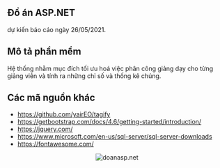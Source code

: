 ## Đồ án ASP.NET
dự kiến báo cáo ngày 26/05/2021.
## Mô tả phần mềm
Hệ thống nhằm mục đích tối ưu hoá việc phân công giảng dạy cho từng giảng viên và tính ra những chỉ số và thống kê chúng.
## Các mã nguồn khác
- https://github.com/yairEO/tagify
- https://getbootstrap.com/docs/4.6/getting-started/introduction/
- https://jquery.com/
- https://www.microsoft.com/en-us/sql-server/sql-server-downloads
- https://fontawesome.com/
<p align="center"><img src="https://visitor-badge.glitch.me/badge?page_id=dh19pm.doanasp.net" alt="doanasp.net" /></p>
